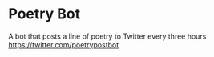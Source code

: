 # Poetry Bot
A bot that posts a line of poetry to Twitter every three hours<br>
https://twitter.com/poetrypostbot
